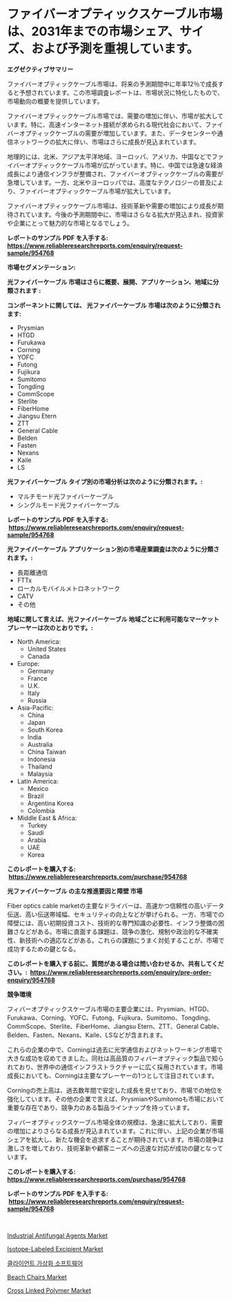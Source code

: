 <p><h1>ファイバーオプティックスケーブル市場は、2031年までの市場シェア、サイズ、および予測を重視しています。</h1></p><p><strong>エグゼクティブサマリー</strong></p>
<p><p>ファイバーオプティックケーブル市場は、将来の予測期間中に年率12％で成長すると予想されています。この市場調査レポートは、市場状況に特化したもので、市場動向の概要を提供しています。</p><p>ファイバーオプティックケーブル市場では、需要の増加に伴い、市場が拡大しています。特に、高速インターネット接続が求められる現代社会において、ファイバーオプティックケーブルの需要が増加しています。また、データセンターや通信ネットワークの拡大に伴い、市場はさらに成長が見込まれています。</p><p>地理的には、北米、アジア太平洋地域、ヨーロッパ、アメリカ、中国などでファイバーオプティックケーブル市場が広がっています。特に、中国では急速な経済成長により通信インフラが整備され、ファイバーオプティックケーブルの需要が急増しています。一方、北米やヨーロッパでは、高度なテクノロジーの普及により、ファイバーオプティックケーブル市場が拡大しています。</p><p>ファイバーオプティックケーブル市場は、技術革新や需要の増加により成長が期待されています。今後の予測期間中に、市場はさらなる拡大が見込まれ、投資家や企業にとって魅力的な市場となるでしょう。</p></p>
<p><strong>レポートのサンプル PDF を入手する: <a href="https://www.reliableresearchreports.com/enquiry/request-sample/954768">https://www.reliableresearchreports.com/enquiry/request-sample/954768</a></strong></p>
<p><strong>市場セグメンテーション:</strong></p>
<p><strong> 光ファイバーケーブル 市場はさらに概要、展開、アプリケーション、地域に分類されます :</strong></p>
<p><strong>コンポーネントに関しては、 光ファイバーケーブル 市場は次のように分類されます: &nbsp;</strong></p>
<p><ul><li>Prysmian</li><li>HTGD</li><li>Furukawa</li><li>Corning</li><li>YOFC</li><li>Futong</li><li>Fujikura</li><li>Sumitomo</li><li>Tongding</li><li>CommScope</li><li>Sterlite</li><li>FiberHome</li><li>Jiangsu Etern</li><li>ZTT</li><li>General Cable</li><li>Belden</li><li>Fasten</li><li>Nexans</li><li>Kaile</li><li>LS</li></ul></p>
<p><strong> 光ファイバーケーブル タイプ別の市場分析は次のように分類されます。:</strong></p>
<p><ul><li>マルチモード光ファイバーケーブル</li><li>シングルモード光ファイバーケーブル</li></ul></p>
<p><strong>レポートのサンプル PDF を入手する: &nbsp;<a href="https://www.reliableresearchreports.com/enquiry/request-sample/954768">https://www.reliableresearchreports.com/enquiry/request-sample/954768</a></strong></p>
<p><strong> 光ファイバーケーブル アプリケーション別の市場産業調査は次のように分類されます。:</strong></p>
<p><ul><li>長距離通信</li><li>FTTx</li><li>ローカルモバイルメトロネットワーク</li><li>CATV</li><li>その他</li></ul></p>
<p><strong>地域に関して言えば、光ファイバーケーブル 地域ごとに利用可能なマーケットプレーヤーは次のとおりです。:</strong></p>
<p><ul>
    <li>
        North America:
        <ul>
            <li>United States</li>
            <li>Canada</li>
        </ul>
    </li>
    <li>
        Europe:
        <ul>
            <li>Germany</li>
            <li>France</li>
            <li>U.K.</li>
            <li>Italy</li>
            <li>Russia</li>
        </ul>
    </li>
    <li>
        Asia-Pacific:
        <ul>
            <li>China</li>
            <li>Japan</li>
            <li>South Korea</li>
            <li>India</li>
            <li>Australia</li>
            <li>China Taiwan</li>
            <li>Indonesia</li>
            <li>Thailand</li>
            <li>Malaysia</li>
        </ul>
    </li>
    <li>
        Latin America:
        <ul>
            <li>Mexico</li>
            <li>Brazil</li>
            <li>Argentina Korea</li>
            <li>Colombia</li>
        </ul>
    </li>
    <li>
        Middle East & Africa:
        <ul>
            <li>Turkey</li>
            <li>Saudi</li>
            <li>Arabia</li>
            <li>UAE</li>
            <li>Korea</li>
        </ul>
    </li>
    </ul></p>
<p><strong>このレポートを購入する: &nbsp;<a href="https://www.reliableresearchreports.com/purchase/954768">https://www.reliableresearchreports.com/purchase/954768</a></strong></p>
<p><strong>光ファイバーケーブル の主な推進要因と障壁 市場</strong></p>
<p><p>Fiber optics cable marketの主要なドライバーは、高速かつ信頼性の高いデータ伝送、高い伝送帯域幅、セキュリティの向上などが挙げられる。一方、市場での障壁には、高い初期投資コスト、技術的な専門知識の必要性、インフラ整備の困難さなどがある。市場に直面する課題は、競争の激化、規制や政治的な不確実性、新技術への適応などがある。これらの課題にうまく対処することが、市場で成功するための鍵となる。</p></p>
<p><strong>このレポートを購入する前に、質問がある場合は問い合わせるか、共有してください。:&nbsp; <a href="https://www.reliableresearchreports.com/enquiry/pre-order-enquiry/954768">https://www.reliableresearchreports.com/enquiry/pre-order-enquiry/954768</a></strong></p>
<p><strong>競争環境</strong></p>
<p><p>フィバーオプティックスケーブル市場の主要企業には、Prysmian、HTGD、Furukawa、Corning、YOFC、Futong、Fujikura、Sumitomo、Tongding、CommScope、Sterlite、FiberHome、Jiangsu Etern、ZTT、General Cable、Belden、Fasten、Nexans、Kaile、LSなどが含まれます。</p><p>これらの企業の中で、Corningは過去に光学通信およびネットワーキング市場で大きな成功を収めてきました。同社は高品質のフィバーオプティック製品で知られており、世界中の通信インフラストラクチャーに広く採用されています。市場成長においても、Corningは主要なプレーヤーの1つとして注目されています。</p><p>Corningの売上高は、過去数年間で安定した成長を見せており、市場での地位を強化しています。その他の企業で言えば、PrysmianやSumitomoも市場において重要な存在であり、競争力のある製品ラインナップを持っています。</p><p>フィバーオプティックスケーブル市場全体の規模は、急速に拡大しており、需要の増加によりさらなる成長が見込まれています。これに伴い、上記の企業が市場シェアを拡大し、新たな機会を追求することが期待されています。市場の競争は激しさを増しており、技術革新や顧客ニーズへの迅速な対応が成功の鍵となっています。</p></p>
<p><strong>このレポートを購入する: &nbsp; <a href="https://www.reliableresearchreports.com/purchase/954768">https://www.reliableresearchreports.com/purchase/954768</a></strong></p>
<p><strong>レポートのサンプル PDF を入手する: &nbsp;<a href="https://www.reliableresearchreports.com/enquiry/request-sample/954768">https://www.reliableresearchreports.com/enquiry/request-sample/954768</a></strong><strong></strong></p>
<p>&nbsp;</p>
<p><p><a href="https://chivalrous-flock-a86.notion.site/Industrial-Antifungal-Agents-Market-Research-Report-Reveals-The-Latest-Trends-And-Opportunities-of-t-5fbfb7c74f2547bf9fd818b89425f97e">Industrial Antifungal Agents Market</a></p><p><a href="https://github.com/gdfhhhj/Market-Research-Report-List-3/blob/main/isotope-labeled-excipient-market.md">Isotope-Labeled Excipient Market</a></p><p><a href="https://github.com/sougarounis/Market-Research-Report-List-2/blob/main/8264461185256.md">클라이언트 가상화 소프트웨어</a></p><p><a href="https://view.publitas.com/reportprime-1/beach-chairs-market-research-report-forecasted-for-period-from-2024-2031-by-market-type-market-application-and-region/">Beach Chairs Market</a></p><p><a href="https://github.com/julyju69/Market-Research-Report-List-2/blob/main/cross-linked-polymer-market.md">Cross Linked Polymer Market</a></p></p>
